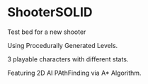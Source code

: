 # ShooterSOLID
Test bed for a new shooter

Using Procedurally Generated Levels.

3 playable characters with different stats.

Featuring 2D AI PAthFinding via A* Algorithm.

